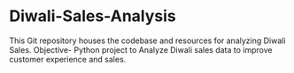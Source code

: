 # Diwali-Sales-Analysis
This Git repository houses the codebase and resources for analyzing Diwali Sales. 
Objective- Python project to Analyze Diwali sales data to improve customer experience and sales.
